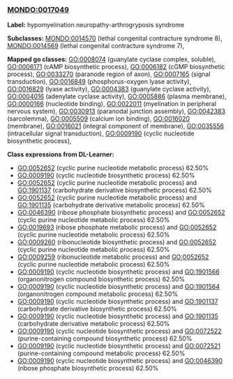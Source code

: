 
### [MONDO:0017049](http://purl.obolibrary.org/obo/MONDO_0017049)
**Label:** hypomyelination neuropathy-arthrogryposis syndrome

**Subclasses:** [MONDO:0014570](http://purl.obolibrary.org/obo/MONDO_0014570) (lethal congenital contracture syndrome 8), [MONDO:0014569](http://purl.obolibrary.org/obo/MONDO_0014569) (lethal congenital contracture syndrome 7), 

**Mapped go classes:** [GO:0008074](http://purl.obolibrary.org/obo/GO_0008074) (guanylate cyclase complex, soluble), [GO:0006171](http://purl.obolibrary.org/obo/GO_0006171) (cAMP biosynthetic process), [GO:0006182](http://purl.obolibrary.org/obo/GO_0006182) (cGMP biosynthetic process), [GO:0033270](http://purl.obolibrary.org/obo/GO_0033270) (paranode region of axon), [GO:0007165](http://purl.obolibrary.org/obo/GO_0007165) (signal transduction), [GO:0016849](http://purl.obolibrary.org/obo/GO_0016849) (phosphorus-oxygen lyase activity), [GO:0016829](http://purl.obolibrary.org/obo/GO_0016829) (lyase activity), [GO:0004383](http://purl.obolibrary.org/obo/GO_0004383) (guanylate cyclase activity), [GO:0004016](http://purl.obolibrary.org/obo/GO_0004016) (adenylate cyclase activity), [GO:0005886](http://purl.obolibrary.org/obo/GO_0005886) (plasma membrane), [GO:0000166](http://purl.obolibrary.org/obo/GO_0000166) (nucleotide binding), [GO:0022011](http://purl.obolibrary.org/obo/GO_0022011) (myelination in peripheral nervous system), [GO:0030913](http://purl.obolibrary.org/obo/GO_0030913) (paranodal junction assembly), [GO:0042383](http://purl.obolibrary.org/obo/GO_0042383) (sarcolemma), [GO:0005509](http://purl.obolibrary.org/obo/GO_0005509) (calcium ion binding), [GO:0016020](http://purl.obolibrary.org/obo/GO_0016020) (membrane), [GO:0016021](http://purl.obolibrary.org/obo/GO_0016021) (integral component of membrane), [GO:0035556](http://purl.obolibrary.org/obo/GO_0035556) (intracellular signal transduction), [GO:0009190](http://purl.obolibrary.org/obo/GO_0009190) (cyclic nucleotide biosynthetic process), 

**Class expressions from DL-Learner:**

- [GO:0052652](http://purl.obolibrary.org/obo/GO_0052652) (cyclic purine nucleotide metabolic process) 62.50%
- [GO:0009190](http://purl.obolibrary.org/obo/GO_0009190) (cyclic nucleotide biosynthetic process) 62.50%
- [GO:0052652](http://purl.obolibrary.org/obo/GO_0052652) (cyclic purine nucleotide metabolic process) and [GO:1901137](http://purl.obolibrary.org/obo/GO_1901137) (carbohydrate derivative biosynthetic process) 62.50%
- [GO:0052652](http://purl.obolibrary.org/obo/GO_0052652) (cyclic purine nucleotide metabolic process) and [GO:1901135](http://purl.obolibrary.org/obo/GO_1901135) (carbohydrate derivative metabolic process) 62.50%
- [GO:0046390](http://purl.obolibrary.org/obo/GO_0046390) (ribose phosphate biosynthetic process) and [GO:0052652](http://purl.obolibrary.org/obo/GO_0052652) (cyclic purine nucleotide metabolic process) 62.50%
- [GO:0019693](http://purl.obolibrary.org/obo/GO_0019693) (ribose phosphate metabolic process) and [GO:0052652](http://purl.obolibrary.org/obo/GO_0052652) (cyclic purine nucleotide metabolic process) 62.50%
- [GO:0009260](http://purl.obolibrary.org/obo/GO_0009260) (ribonucleotide biosynthetic process) and [GO:0052652](http://purl.obolibrary.org/obo/GO_0052652) (cyclic purine nucleotide metabolic process) 62.50%
- [GO:0009259](http://purl.obolibrary.org/obo/GO_0009259) (ribonucleotide metabolic process) and [GO:0052652](http://purl.obolibrary.org/obo/GO_0052652) (cyclic purine nucleotide metabolic process) 62.50%
- [GO:0009190](http://purl.obolibrary.org/obo/GO_0009190) (cyclic nucleotide biosynthetic process) and [GO:1901566](http://purl.obolibrary.org/obo/GO_1901566) (organonitrogen compound biosynthetic process) 62.50%
- [GO:0009190](http://purl.obolibrary.org/obo/GO_0009190) (cyclic nucleotide biosynthetic process) and [GO:1901564](http://purl.obolibrary.org/obo/GO_1901564) (organonitrogen compound metabolic process) 62.50%
- [GO:0009190](http://purl.obolibrary.org/obo/GO_0009190) (cyclic nucleotide biosynthetic process) and [GO:1901137](http://purl.obolibrary.org/obo/GO_1901137) (carbohydrate derivative biosynthetic process) 62.50%
- [GO:0009190](http://purl.obolibrary.org/obo/GO_0009190) (cyclic nucleotide biosynthetic process) and [GO:1901135](http://purl.obolibrary.org/obo/GO_1901135) (carbohydrate derivative metabolic process) 62.50%
- [GO:0009190](http://purl.obolibrary.org/obo/GO_0009190) (cyclic nucleotide biosynthetic process) and [GO:0072522](http://purl.obolibrary.org/obo/GO_0072522) (purine-containing compound biosynthetic process) 62.50%
- [GO:0009190](http://purl.obolibrary.org/obo/GO_0009190) (cyclic nucleotide biosynthetic process) and [GO:0072521](http://purl.obolibrary.org/obo/GO_0072521) (purine-containing compound metabolic process) 62.50%
- [GO:0009190](http://purl.obolibrary.org/obo/GO_0009190) (cyclic nucleotide biosynthetic process) and [GO:0046390](http://purl.obolibrary.org/obo/GO_0046390) (ribose phosphate biosynthetic process) 62.50%


